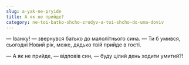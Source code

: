 ```yaml
---
slug: a-yak-ne-pryide
title: А як не прийде?
category: ne-toi-batko-shcho-zrodyv-a-toi-shcho-do-uma-doviv
---
```

— Іванку! — звернувся батько до малолітнього сина. — Ти б умився, сьогодні Новий рік, може, дядько твій прийде в гості.

— А як не прийде, — відповів син, — буду цілий день ходити умитий?!
